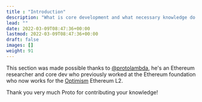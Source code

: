 ```yaml
---
title : "Introduction"
description: "What is core development and what necessary knowledge do you need to contribute?"
lead: ""
date: 2022-03-09T08:47:36+00:00
lastmod: 2022-03-09T08:47:36+00:00
draft: false
images: []
weight: 91
---
```


This section was made possible thanks to [@protolambda](https://twitter.com/protolambda), he's an Ethereum researcher and core dev who previously worked at the Ethereum foundation who now works for the [Optimism](https://twitter.com/optimismPBC) Ethereum L2.

Thank you very much Proto for contributing your knowledge!
